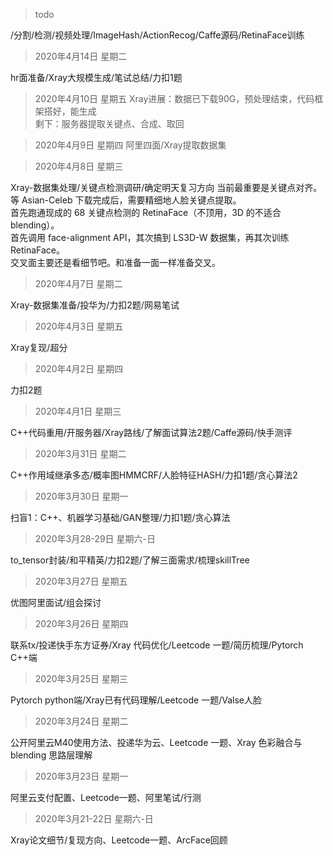 
> todo

/分割/检测/视频处理/ImageHash/ActionRecog/Caffe源码/RetinaFace训练

> 2020年4月14日 星期二

hr面准备/Xray大规模生成/笔试总结/力扣1题

> 2020年4月10日 星期五
Xray进展：数据已下载90G，预处理结束，代码框架搭好，能生成  
剩下：服务器提取关键点、合成、取回


> 2020年4月9日 星期四
阿里四面/Xray提取数据集

> 2020年4月8日 星期三

Xray-数据集处理/关键点检测调研/确定明天复习方向
当前最重要是关键点对齐。等 Asian-Celeb 下载完成后，需要精细地人脸关键点提取。  
首先跑通现成的 68 关键点检测的 RetinaFace（不顶用，3D 的不适合 blending）。  
首先调用 face-alignment API，其次搞到 LS3D-W 数据集，再其次训练 RetinaFace。   
交叉面主要还是看细节吧。和准备一面一样准备交叉。

> 2020年4月7日 星期二

Xray-数据集准备/投华为/力扣2题/网易笔试

> 2020年4月3日 星期五

Xray复现/超分

> 2020年4月2日 星期四  

力扣2题

> 2020年4月1日 星期三

C++代码重用/开服务器/Xray路线/了解面试算法2题/Caffe源码/快手测评

> 2020年3月31日 星期二

C++作用域继承多态/概率图HMMCRF/人脸特征HASH/力扣1题/贪心算法2

> 2020年3月30日 星期一

扫盲1：C++、机器学习基础/GAN整理/力扣1题/贪心算法

> 2020年3月28-29日 星期六-日

to_tensor封装/和平精英/力扣2题/了解三面需求/梳理skillTree

> 2020年3月27日 星期五

优图阿里面试/组会探讨

> 2020年3月26日 星期四

联系tx/投递快手东方证券/Xray 代码优化/Leetcode 一题/简历梳理/Pytorch C++端

> 2020年3月25日 星期三

Pytorch python端/Xray已有代码理解/Leetcode 一题/Valse人脸

> 2020年3月24日 星期二

公开阿里云M40使用方法、投递华为云、Leetcode 一题、Xray 色彩融合与 blending 思路层理解

> 2020年3月23日 星期一

阿里云支付配置、Leetcode一题、阿里笔试/行测

> 2020年3月21-22日 星期六-日    

Xray论文细节/复现方向、Leetcode一题、ArcFace回顾
